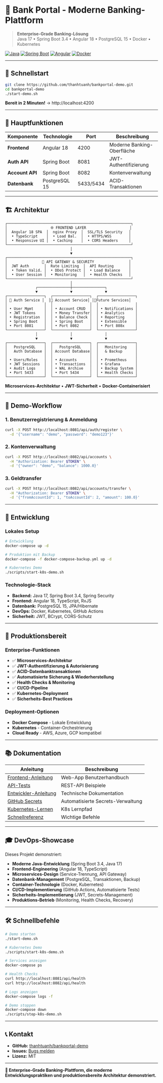 # 🏦 Bank Portal - Moderne Banking-Plattform

> **Enterprise-Grade Banking-Lösung**  
> Java 17 • Spring Boot 3.4 • Angular 18 • PostgreSQL 15 • Docker • Kubernetes

[![Java](https://img.shields.io/badge/Java-17-orange.svg)](https://openjdk.java.net/projects/jdk/17/)
[![Spring Boot](https://img.shields.io/badge/Spring%20Boot-3.4-brightgreen.svg)](https://spring.io/projects/spring-boot)
[![Angular](https://img.shields.io/badge/Angular-18-red.svg)](https://angular.io/)
[![Docker](https://img.shields.io/badge/Docker-Ready-blue.svg)](https://www.docker.com/)

---

## 🚀 **Schnellstart**

```bash
git clone https://github.com/thanhtuanh/bankportal-demo.git
cd bankportal-demo
./start-demo.sh
```

**Bereit in 2 Minuten!** → http://localhost:4200

---

## 🎯 **Hauptfunktionen**

| Komponente | Technologie | Port | Beschreibung |
|-----------|------------|------|-------------|
| **Frontend** | Angular 18 | 4200 | Moderne Banking-Oberfläche |
| **Auth API** | Spring Boot | 8081 | JWT-Authentifizierung |
| **Account API** | Spring Boot | 8082 | Kontenverwaltung |
| **Datenbank** | PostgreSQL 15 | 5433/5434 | ACID-Transaktionen |

---

## 🏗️ **Architektur**

```
┌─────────────────────────────────────────────────────────┐
│                    🌐 FRONTEND LAYER                    │
│  Angular 18 SPA  │  nginx Proxy  │  SSL/TLS Security   │
│  • TypeScript    │  • Load Bal.  │  • HTTPS/WSS        │
│  • Responsive UI │  • Caching    │  • CORS Headers     │
└─────────────────────────────────────────────────────────┘
                              │
                              ▼
┌─────────────────────────────────────────────────────────┐
│                🔧 API GATEWAY & SECURITY                │
│  JWT Auth       │  Rate Limiting  │  API Routing       │
│  • Token Valid. │  • DDoS Protect │  • Load Balance    │
│  • User Session │  • Monitoring   │  • Health Checks   │
└─────────────────────────────────────────────────────────┘
                              │
              ┌───────────────┼───────────────┐
              ▼               ▼               ▼
┌─────────────────┐  ┌─────────────────┐  ┌─────────────────┐
│ 🔐 Auth Service │  │💼 Account Service│ │🔮Future Services│
│                 │  │                 │  │                 │
│ • User Mgmt     │  │ • Account CRUD  │  │ • Notifications │
│ • JWT Tokens    │  │ • Money Transfer│  │ • Analytics     │
│ • Registration  │  │ • Balance Check │  │ • Reporting     │
│ • Spring Boot   │  │ • Spring Boot   │  │ • Extensible    │
│ • Port 8081     │  │ • Port 8082     │  │ • Port 808x     │
└─────────────────┘  └─────────────────┘  └─────────────────┘
              │               │               │
              ▼               ▼               ▼
┌─────────────────┐  ┌─────────────────┐  ┌─────────────────┐
│   PostgreSQL    │  │   PostgreSQL    │  │   Monitoring    │
│   Auth Database │  │ Account Database│  │   & Backup      │
│                 │  │                 │  │                 │
│ • Users/Roles   │  │ • Accounts      │  │ • Prometheus    │
│ • JWT Sessions  │  │ • Transactions  │  │ • Grafana       │
│ • Audit Logs    │  │ • WAL Archive   │  │ • Backup System │
│ • Port 5433     │  │ • Port 5434     │  │ • Health Checks │
└─────────────────┘  └─────────────────┘  └─────────────────┘
```

**Microservices-Architektur** • **JWT-Sicherheit** • **Docker-Containerisiert**

---

## 💼 **Demo-Workflow**

### 1. **Benutzerregistrierung & Anmeldung**
```bash
curl -X POST http://localhost:8081/api/auth/register \
  -d '{"username": "demo", "password": "demo123"}'
```

### 2. **Kontenverwaltung**
```bash
curl -X POST http://localhost:8082/api/accounts \
  -H "Authorization: Bearer $TOKEN" \
  -d '{"owner": "demo", "balance": 1000.0}'
```

### 3. **Geldtransfer**
```bash
curl -X POST http://localhost:8082/api/accounts/transfer \
  -H "Authorization: Bearer $TOKEN" \
  -d '{"fromAccountId": 1, "toAccountId": 2, "amount": 100.0}'
```

---

## 🔧 **Entwicklung**

### **Lokales Setup**
```bash
# Entwicklung
docker-compose up -d

# Produktion mit Backup
docker-compose -f docker-compose-backup.yml up -d

# Kubernetes Demo
./scripts/start-k8s-demo.sh
```

### **Technologie-Stack**
- **Backend:** Java 17, Spring Boot 3.4, Spring Security
- **Frontend:** Angular 18, TypeScript, RxJS
- **Datenbank:** PostgreSQL 15, JPA/Hibernate
- **DevOps:** Docker, Kubernetes, GitHub Actions
- **Sicherheit:** JWT, BCrypt, CORS-Schutz

---

## 🚀 **Produktionsbereit**

### **Enterprise-Funktionen**
- ✅ **Microservices-Architektur**
- ✅ **JWT-Authentifizierung & Autorisierung**
- ✅ **ACID-Datenbanktransaktionen**
- ✅ **Automatisierte Sicherung & Wiederherstellung**
- ✅ **Health Checks & Monitoring**
- ✅ **CI/CD-Pipeline**
- ✅ **Kubernetes-Deployment**
- ✅ **Sicherheits-Best Practices**

### **Deployment-Optionen**
- **Docker Compose** - Lokale Entwicklung
- **Kubernetes** - Container-Orchestrierung
- **Cloud Ready** - AWS, Azure, GCP kompatibel

---

## 📚 **Dokumentation**

| Anleitung | Beschreibung |
|-----------|-------------|
| [Frontend-Anleitung](docs/FRONTEND-GUIDE.md) | Web-App Benutzerhandbuch |
| [API-Tests](docs/API-TESTING.md) | REST-API Beispiele |
| [Entwickler-Anleitung](README.dev.md) | Technische Dokumentation |
| [GitHub Secrets](docs/GITHUB-SECRETS-SETUP.md) | Automatisierte Secrets-Verwaltung |
| [Kubernetes-Lernen](docs/KUBERNETES-LEARNING-GUIDE.md) | K8s Lernpfad |
| [Schnellreferenz](docs/QUICK-REFERENCE.md) | Wichtige Befehle |

---

## 🎓 **DevOps-Showcase**

Dieses Projekt demonstriert:
- **Moderne Java-Entwicklung** (Spring Boot 3.4, Java 17)
- **Frontend-Engineering** (Angular 18, TypeScript)
- **Microservices-Design** (Service-Trennung, API Gateway)
- **Datenbank-Management** (PostgreSQL, Transaktionen, Backup)
- **Container-Technologie** (Docker, Kubernetes)
- **CI/CD-Implementierung** (GitHub Actions, Automatisierte Tests)
- **Sicherheits-Implementierung** (JWT, Secrets-Management)
- **Produktions-Betrieb** (Monitoring, Health Checks, Recovery)

---

## 🛠️ **Schnellbefehle**

```bash
# Demo starten
./start-demo.sh

# Kubernetes Demo
./scripts/start-k8s-demo.sh

# Services anzeigen
docker-compose ps

# Health Checks
curl http://localhost:8081/api/health
curl http://localhost:8082/api/health

# Logs anzeigen
docker-compose logs -f

# Demo stoppen
docker-compose down
./scripts/stop-k8s-demo.sh
```

---

## 📞 **Kontakt**

- **GitHub:** [thanhtuanh/bankportal-demo](https://github.com/thanhtuanh/bankportal-demo)
- **Issues:** [Bugs melden](https://github.com/thanhtuanh/bankportal-demo/issues)
- **Lizenz:** MIT

---

**🎯 Enterprise-Grade Banking-Plattform, die moderne Entwicklungspraktiken und produktionsbereite Architektur demonstriert.**
